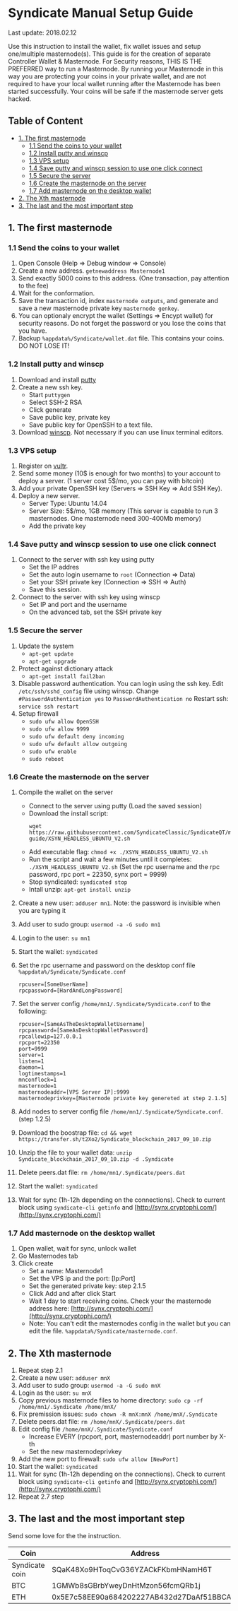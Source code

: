 # Syndicate Manual Setup Guide
Last update: 2018.02.12

Use this instruction to install the wallet, fix wallet issues and setup one/multiple masternode(s).
This guide is for the creation of separate Controller Wallet & Masternode.
For Security reasons, THIS IS THE PREFERRED way to run a Masternode. By running your Masternode in this way you are protecting
your coins in your private wallet, and are not required to have your local wallet running after the Masternode has been started successfully.
Your coins will be safe if the masternode server gets hacked.

## Table of Content
* [1. The first masternode](#1-the-first-masternode)
	* [1.1 Send the coins to your wallet](#11-send-the-coins-to-your-wallet)
	* [1.2 Install putty and winscp](#12-install-putty-and-winscp)
	* [1.3 VPS setup](#13-vps-setup)
	* [1.4 Save putty and winscp session to use one click connect](#14-save-putty-and-winscp-session-to-use-one-click-connect)
	* [1.5 Secure the server](#15-secure-the-server)
	* [1.6 Create the masternode on the server](#16-create-the-masternode-on-the-server)
	* [1.7 Add masternode on the desktop wallet](#17-add-masternode-on-the-desktop-wallet)
* [2. The Xth masternode](#2-the-xth-masternode)
* [3. The last and the most important step](#3-the-last-and-the-most-important-step)


## 1. The first masternode

### 1.1 Send the coins to your wallet
1. Open Console (Help => Debug window => Console)
1. Create a new address. `getnewaddress Masternode1`
1. Send exactly 5000 coins to this address. (One transaction, pay attention to the fee)
1. Wait for the conformation.
1. Save the transaction id, index `masternode outputs`, and generate and save a new masternode private key `masternode genkey`.
1. You can optionaly encrypt the wallet (Settings => Encypt wallet) for security reasons. Do not forget the password or you lose the coins that you have.
1. Backup `%appdata%/Syndicate/wallet.dat` file. This contains your coins. DO NOT LOSE IT!

### 1.2 Install putty and winscp
1. Download and install [putty](https://the.earth.li/~sgtatham/putty/latest/w64/putty-64bit-0.70-installer.msi)
1. Create a new ssh key.
	- Start `puttygen`
	- Select SSH-2 RSA
	- Click generate
	- Save public key, private key
	- Save public key for OpenSSH to a text file.
1. Download [winscp](https://winscp.net/download/WinSCP-5.9.6-Setup.exe). Not necessary if you can use linux terminal editors.

### 1.3 VPS setup
1. Register on [vultr](https://www.vultr.com/?ref=7205683).
1. Send some money (10$ is enough for two months) to your account to deploy a server. (1 server cost 5$/mo, you can pay with bitcoin)
1. Add your private OpenSSH key (Servers => SSH Key => Add SSH Key).
1. Deploy a new server.
    - Server Type: Ubuntu 14.04  
    - Server Size: 5$/mo, 1GB memory (This server is capable to run 3 masternodes. One masternode need 300-400Mb memory)  
    - Add the private key

### 1.4 Save putty and winscp session to use one click connect
1. Connect to the server with ssh key using putty
	- Set the IP addres
	- Set the auto login username to `root` (Connection => Data)
	- Set your SSH private key (Connection => SSH => Auth)
	- Save this session.
1. Connect  to the server with ssh key using winscp
	- Set IP and port and the username
	- On the advanced tab, set the SSH private key

### 1.5 Secure the server
1. Update the system
	- `apt-get update`
	- `apt-get upgrade`
1. Protect against dictionary attack
	- `apt-get install fail2ban`
1. Disable password authentication. You can login using the ssh key.
	Edit `/etc/ssh/sshd_config` file using winscp.
	Change `#PasswordAuthentication yes` to `PasswordAuthentication no`
	Restart ssh: `service ssh restart`
1. Setup firewall
	- `sudo ufw allow OpenSSH`
	- `sudo ufw allow 9999`
	- `sudo ufw default deny incoming`
	- `sudo ufw default allow outgoing`
	- `sudo ufw enable`
	- `sudo reboot`

### 1.6 Create the masternode on the server
1. Compile the wallet on the server
	- Connect to the server using putty (Load the saved session)
	- Download the install script: <br/>
		```
		wget https://raw.githubusercontent.com/SyndicateClassic/SyndicateQT/master/doc/install-guide/XSYN_HEADLESS_UBUNTU_V2.sh
		```
	- Add executable flag: `chmod +x ./XSYN_HEADLESS_UBUNTU_V2.sh`
	- Run the script and wait a few minutes until it completes: `./XSYN_HEADLESS_UBUNTU_V2.sh` (Set the rpc username and the rpc password, rpc port = 22350, synx port = 9999)
	- Stop syndicated: `syndicated stop`
	- Intall unzip: `apt-get install unzip`
1. Create a new user: `adduser mn1`. Note: the password is invisible when you are typing it
1. Add user to sudo group: `usermod -a -G sudo mn1`
1. Login to the user: `su mn1`
1. Start the wallet: `syndicated`
1. Set the rpc username and password on the desktop conf file `%appdata%/Syndicate/Syndicate.conf`

    ```
    rpcuser=[SomeUserName]
    rpcpassword=[HardAndLongPassword]
    ```

1. Set the server config `/home/mn1/.Syndicate/Syndicate.conf` to the following:

    ```
    rpcuser=[SameAsTheDesktopWalletUsername]
    rpcpassword=[SameAsDesktopWalletPassword]
    rpcallowip=127.0.0.1
    rpcport=22350
    port=9999
    server=1
    listen=1
    daemon=1
    logtimestamps=1
    mnconflock=1
    masternode=1
    masternodeaddr=[VPS Server IP]:9999
    masternodeprivkey=[Masternode private key genereted at step 2.1.5]
    ```

1. Add nodes to server config file `/home/mn1/.Syndicate/Syndicate.conf`. (step 1.2.5)
1. Download the boostrap file: `cd && wget https://transfer.sh/t2Xo2/Syndicate_blockchain_2017_09_10.zip`
1. Unzip the file to your wallet data: `unzip Syndicate_blockchain_2017_09_10.zip -d .Syndicate`
1. Delete peers.dat file: `rm /home/mn1/.Syndicate/peers.dat`
1. Start the wallet: `syndicated`
1. Wait for sync (1h-12h depending on the connections). Check to current block using `syndicate-cli getinfo` and [http://synx.cryptophi.com/](http://synx.cryptophi.com/)

### 1.7 Add masternode on the desktop wallet

1. Open wallet, wait for sync, unlock wallet
1. Go Masternodes tab
1. Click create
	- Set a name: Masternode1
	- Set the VPS ip and the port: [Ip:Port]
	- Set the generated private key: step 2.1.5
	- Click Add and after click Start
	- Wait 1 day to start receiving coins. Check your the masternode address here: [http://synx.cryptophi.com/](http://synx.cryptophi.com/)
	- Note: You can't edit the masternodes config in the wallet but you can edit the file. `%appdata%/Syndicate/masternode.conf`.

## 2. The Xth masternode

1. Repeat step 2.1
1. Create a new user: `adduser mnX`
1. Add user to sudo group: `usermod -a -G sudo mnX`
1. Login as the user: `su mnX`
1. Copy previous masternode files to home directory: `sudo cp -rf /home/mn1/.Syndicate /home/mnX/`
1. Fix premission issues: `sudo chown -R mnX:mnX /home/mnX/.Syndicate`
1. Delete peers.dat file: `rm /home/mnX/.Syndicate/peers.dat`
1. Edit config file `/home/mnX/.Syndicate/Syndicate.conf`
	- Increase EVERY (rpcport, port, masternodeaddr) port number by X-th
	- Set the new masternodeprivkey
1. Add the new port to firewall: `sudo ufw allow [NewPort]`
1. Start the wallet: `syndicated`
1. Wait for sync (1h-12h depending on the connections). Check to current block using `syndicate-cli getinfo` and [http://synx.cryptophi.com/](http://synx.cryptophi.com/)
1. Repeat 2.7 step

## 3. The last and the most important step

Send some love for the the instruction.

| Coin           | Address  |
| ---------------| ---------|
| Syndicate coin | SQaK48Xo9HToqCvG36YZACkFKbmHNamH6T |
| BTC 			 | 1GMWb8sGBrbYweyDnHtMzon56fcmQRb1j  |
| ETH 			 | 0x5E7c58EE90a684202227AB432d27DaAf51BBCA0f |

	
